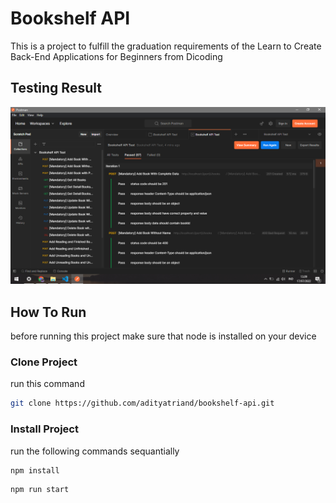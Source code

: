# Bookshelf API

This is a project to fulfill the graduation requirements of the Learn to Create Back-End Applications for Beginners from Dicoding

## Testing Result

![Postman Result](postman/result-test.png)

## How To Run

before running this project make sure that node is installed on your device

### Clone Project

run this command

```bash
git clone https://github.com/adityatriand/bookshelf-api.git
```

### Install Project

run the following commands sequantially

```bash
npm install
```

```bash
npm run start
```
